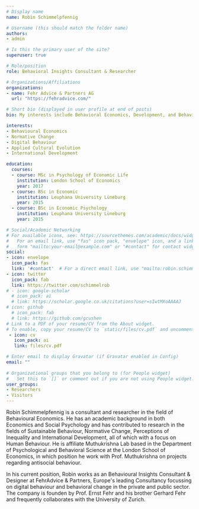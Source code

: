 ```yaml
---
# Display name
name: Robin Schimmelpfennig

# Username (this should match the folder name)
authors:
- admin

# Is this the primary user of the site?
superuser: true

# Role/position
role: Behavioral Insights Consultant & Researcher

# Organizations/Affiliations
organizations:
- name: Fehr Advice & Partners AG
  url: "https://fehradvice.com/"

# Short bio (displayed in user profile at end of posts)
bio: My interests include Behavioral Economics, Development, and Behavioral AI.

interests:
- Behavioural Economics
- Normative Change
- Digital Behaviour
- Applied Cultural Evolution
- International Development

education:
  courses:
  - course: MSc in Psychology of Economic Life
    institution: London School of Economics
    year: 2017
  - course: BSc in Economic 
    institution: Leuphana University Lüneburg
    year: 2015
  - course: BSc in Economic Psychology 
    institution: Leuphana University Lüneburg
    year: 2015

# Social/Academic Networking
# For available icons, see: https://sourcethemes.com/academic/docs/widgets/#icons
#   For an email link, use "fas" icon pack, "envelope" icon, and a link in the
#   form "mailto:your-email@example.com" or "#contact" for contact widget.
social:
- icon: envelope
  icon_pack: fas
  link: '#contact'  # For a direct email link, use "mailto:robin.schimmelpfennig@fehradvice.com".
- icon: twitter
  icon_pack: fab
  link: https://twitter.com/schimmelrob
# - icon: google-scholar
  # icon_pack: ai
  # link: https://scholar.google.co.uk/citations?user=sIwtMXoAAAAJ
# icon: github
  # icon_pack: fab
  # link: https://github.com/gcushen
# Link to a PDF of your resume/CV from the About widget.
# To enable, copy your resume/CV to `static/files/cv.pdf` and uncomment the lines below.  
 - icon: cv
   icon_pack: ai
   link: files/cv.pdf

# Enter email to display Gravatar (if Gravatar enabled in Config)
email: ""
  
# Organizational groups that you belong to (for People widget)
#   Set this to `[]` or comment out if you are not using People widget.  
user_groups:
- Researchers
- Visitors
---
```


Robin Schimmelpfennig is a consultant and researcher  in the field of Behavioural Economics.
He has an academic background in both Economics and Social Psychology and has contributed to research in the fields of Sustainable Behaviour, Normative Change, Perceptions of Inequality and International Development, all of which with a focus on Human Behaviour. He is affiliate Muthukrishna Lab based in the Department of Psychological and Behavioral Science at the London School of Economics, in which position he work with Prof. Muthukrishna on projects regarding antisocial behaviour.

In his current position, Robin works as an Behavioural Insights Consultant & Designer at FehrAdvice & Partners, Europe's leading Consultancy focussing on digital behaviour and behavioral change in the private and public sector. The company is founden by Prof. Ernst Fehr and his brother Gerhard Fehr and frequently collaborates with the University of Zurich.

